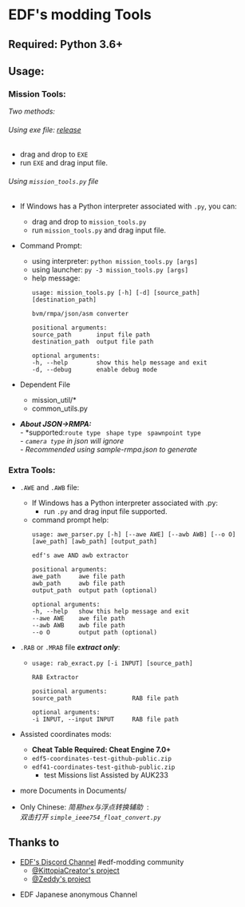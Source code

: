 # EDF's modding Tools

## Required: Python 3.6+

## Usage: ##   

### Mission Tools:  
_Two methods:_  
###### Using exe file: [release](https://github.com/mp-s/edftools/releases/latest)
- drag and drop to `EXE`  
- run `EXE` and drag input file.  
###### Using `mission_tools.py` file
- If Windows has a Python interpreter associated with `.py`, you can:
    - drag and drop to `mission_tools.py`  
    - run `mission_tools.py` and drag input file.  
- Command Prompt:  
    - using interpreter: `python mission_tools.py [args]`  
    - using launcher: `py -3 mission_tools.py [args]`  
    - help message:  
        ```
        usage: mission_tools.py [-h] [-d] [source_path] [destination_path]

        bvm/rmpa/json/asm converter

        positional arguments:
        source_path       input file path
        destination_path  output file path

        optional arguments:
        -h, --help        show this help message and exit
        -d, --debug       enable debug mode
        ```

- Dependent File  
    - mission_util/*
    - common_utils.py  
  
  
  
- ***About JSON->RMPA:***  
        - *supported:`route type`  ` shape type`  ` spawnpoint type`   
        - *`camera type` in json will ignore*  
        - *Recommended using sample-rmpa.json to generate*   
  
### Extra Tools:
- `.AWE` and `.AWB` file:
    - If Windows has a Python interpreter associated with .py:  
        - run `.py` and drag input file supported.  
    - command prompt help:
        ```
        usage: awe_parser.py [-h] [--awe AWE] [--awb AWB] [--o O] [awe_path] [awb_path] [output_path]

        edf's awe AND awb extractor

        positional arguments:
        awe_path     awe file path
        awb_path     awb file path
        output_path  output path (optional)

        optional arguments:
        -h, --help   show this help message and exit
        --awe AWE    awe file path
        --awb AWB    awb file path
        --o O        output path (optional)
        ```


- `.RAB` or `.MRAB` file ***extract only***:
    -   ```
        usage: rab_exract.py [-i INPUT] [source_path]

        RAB Extractor

        positional arguments:
        source_path                 RAB file path

        optional arguments:
        -i INPUT, --input INPUT     RAB file path
        ```  


- Assisted coordinates mods:
    - **Cheat Table Required: Cheat Engine 7.0+**
    - ``` edf5-coordinates-test-github-public.zip ```  
    - ``` edf41-coordinates-test-github-public.zip ```  
        - test Missions list Assisted by AUK233  
  

- more Documents in Documents/  

- Only Chinese: _简易hex与浮点转换辅助_ &nbsp;:    
    _双击打开 `simple_ieee754_float_convert.py`_  

## Thanks to
* [EDF's Discord Channel](https://discord.gg/bfGjgTM) #edf-modding community
    * [@KittopiaCreator's project](https://gitlab.com/kittopiacreator/edf-tools)  
    * [@Zeddy's project](https://github.com/zeddidragon/sgott)

- EDF Japanese anonymous Channel
